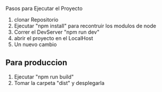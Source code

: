 

Pasos para Ejecutar el Proyecto
1. clonar Repositorio
2. Ejecutar "npm install" para recontruir los modulos de node
3. Correr el DevServer "npm run dev"
4. abrir el proyecto en el LocalHost
5. Un nuevo cambio

## Para produccion
1. Ejecutar "npm run build"
2. Tomar la carpeta "dist" y desplegarla